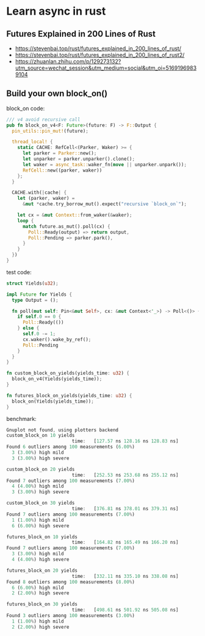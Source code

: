 # Learn async in rust

## Futures Explained in 200 Lines of Rust

- <https://stevenbai.top/rust/futures_explained_in_200_lines_of_rust/>
- <https://stevenbai.top/rust/futures_explained_in_200_lines_of_rust2/>
- <https://zhuanlan.zhihu.com/p/129273132?utm_source=wechat_session&utm_medium=social&utm_oi=51691969839104>

## Build your own block_on()

block_on code:

```rust
/// v4 avoid recursive call
pub fn block_on_v4<F: Future>(future: F) -> F::Output {
  pin_utils::pin_mut!(future);

  thread_local! {
    static CACHE: RefCell<(Parker, Waker) >= {
      let parker = Parker::new();
      let unparker = parker.unparker().clone();
      let waker = async_task::waker_fn(move || unparker.unpark());
      RefCell::new((parker, waker))
    };
  }

  CACHE.with(|cache| {
    let (parker, waker) =
      &mut *cache.try_borrow_mut().expect("recursive `block_on`");

    let cx = &mut Context::from_waker(&waker);
    loop {
      match future.as_mut().poll(cx) {
        Poll::Ready(output) => return output,
        Poll::Pending => parker.park(),
      }
    }
  })
}
```

test code:

```rust
struct Yields(u32);

impl Future for Yields {
  type Output = ();

  fn poll(mut self: Pin<&mut Self>, cx: &mut Context<'_>) -> Poll<()> {
    if self.0 == 0 {
      Poll::Ready(())
    } else {
      self.0 -= 1;
      cx.waker().wake_by_ref();
      Poll::Pending
    }
  }
}

fn custom_block_on_yields(yields_time: u32) {
  block_on_v4(Yields(yields_time));
}

fn futures_block_on_yields(yields_time: u32) {
  block_on(Yields(yields_time));
}
```

benchmark:

```rust
Gnuplot not found, using plotters backend
custom_block_on 10 yields
                        time:   [127.57 ns 128.16 ns 128.83 ns]
Found 6 outliers among 100 measurements (6.00%)
  3 (3.00%) high mild
  3 (3.00%) high severe

custom_block_on 20 yields
                        time:   [252.53 ns 253.68 ns 255.12 ns]
Found 7 outliers among 100 measurements (7.00%)
  4 (4.00%) high mild
  3 (3.00%) high severe

custom_block_on 30 yields
                        time:   [376.81 ns 378.01 ns 379.31 ns]
Found 7 outliers among 100 measurements (7.00%)
  1 (1.00%) high mild
  6 (6.00%) high severe

futures_block_on 10 yields
                        time:   [164.82 ns 165.49 ns 166.20 ns]
Found 7 outliers among 100 measurements (7.00%)
  3 (3.00%) high mild
  4 (4.00%) high severe

futures_block_on 20 yields
                        time:   [332.11 ns 335.10 ns 338.08 ns]
Found 8 outliers among 100 measurements (8.00%)
  6 (6.00%) high mild
  2 (2.00%) high severe

futures_block_on 30 yields
                        time:   [498.61 ns 501.92 ns 505.08 ns]
Found 3 outliers among 100 measurements (3.00%)
  1 (1.00%) high mild
  2 (2.00%) high severe
```
